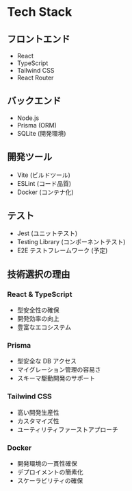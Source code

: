 # Tech Stack

## フロントエンド

- React
- TypeScript
- Tailwind CSS
- React Router

## バックエンド

- Node.js
- Prisma (ORM)
- SQLite (開発環境)

## 開発ツール

- Vite (ビルドツール)
- ESLint (コード品質)
- Docker (コンテナ化)

## テスト

- Jest (ユニットテスト)
- Testing Library (コンポーネントテスト)
- E2E テストフレームワーク (予定)

## 技術選択の理由

### React & TypeScript

- 型安全性の確保
- 開発効率の向上
- 豊富なエコシステム

### Prisma

- 型安全な DB アクセス
- マイグレーション管理の容易さ
- スキーマ駆動開発のサポート

### Tailwind CSS

- 高い開発生産性
- カスタマイズ性
- ユーティリティファーストアプローチ

### Docker

- 開発環境の一貫性確保
- デプロイメントの簡素化
- スケーラビリティの確保
